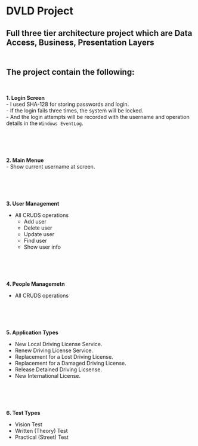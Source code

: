 # DVLD Project <br> 

## Full three tier architecture project which are Data Access, Business, Presentation Layers <br><br> 


The project contain the following:
---------------------------------
<br>

**1. Login Screen** <br>
       - I used SHA-128 for storing passwords and login.<br>
       - If the login fails three times, the system will be locked.<br>
       - And the login attempts will be recorded with the username and operation details in the `Windows EventLog`.
<br><br><br><br><br>




**2. Main Menue** <br>
       - Show current username at screen.
<br><br><br><br><br>



**3. User Management**<br>
- All CRUDS operations<br>
  - Add user<br>
  - Delete user<br>
  - Update user<br>
  - Find user<br>
  - Show user info
<br><br><br><br><br>




**4. People Managemetn**<br>
  - All CRUDS operations
<br><br><br><br><br>




**5. Application Types**<br>
 - New Local Driving License Service.<br>
 - Renew Driving License Service.<br>
 - Replacement for a Lost Driving License.<br>
 - Replacement for a Damaged Driving License.<br>
 - Release Detained Driving Licsense.<br>
 - New International License.
<br><br><br><br><br>




**6. Test Types**<br>
 - Vision Test<br>
 - Written (Theory) Test<br>
 - Practical (Street) Test<br>





